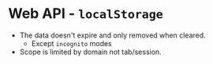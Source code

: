 # Web API - `localStorage`
* The data doesn't expire and only removed when cleared. 
  * Except `incognito` modes
* Scope is limited by domain not tab/session.